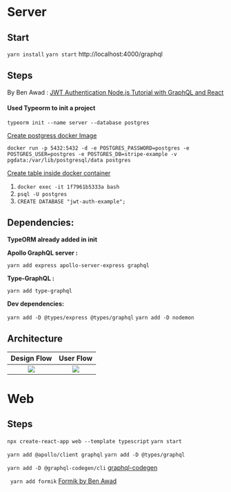 # Server

## Start
`yarn install`
`yarn start`
http://localhost:4000/graphql

## Steps

By Ben Awad :
[JWT Authentication Node.js Tutorial with GraphQL and React](https://www.youtube.com/watch?v=25GS0MLT8JU)

#### Used Typeorm to init a project
`typeorm init --name server --database postgres`

[Create postgress docker Image](https://www.youtube.com/watch?v=G3gnMSyX-XM)

`docker run -p 5432:5432 -d -e POSTGRES_PASSWORD=postgres -e POSTGRES_USER=postgres -e POSTGRES_DB=stripe-example -v pgdata:/var/lib/postgresql/data postgres`

[Create table inside docker container]( 
https://stackoverflow.com/questions/19674456/run-postgresql-queries-from-the-command-line)

1) `docker exec -it 1f7961b5333a bash`
2) `psql -U postgres`
3) `CREATE DATABASE "jwt-auth-example";`

## Dependencies:
**TypeORM already added in init**

**Apollo GraphQL server :**

`yarn add express apollo-server-express graphql`

**Type-GraphQL :** 

`yarn add type-graphql`

**Dev dependencies:**

`yarn add -D @types/express @types/graphql`
`yarn add -D nodemon`

## Architecture

Design Flow                |  User Flow
:-------------------------:|:-------------------------:
![](https://user-images.githubusercontent.com/35309821/128605543-eb907e65-eec1-4fc7-a788-3d28f2175112.png)  |  ![](https://user-images.githubusercontent.com/35309821/128605428-280738fb-21a9-4a92-981f-c19764241fbf.png)


# Web 

## Steps

`npx create-react-app web --template typescript`
`yarn start`

`yarn add @apollo/client graphql`
`yarn add -D @types/graphql`


`yarn add -D @graphql-codegen/cli` [graphql-codegen](https://www.youtube.com/watch?v=25GS0MLT8JU&t=5634s)

` yarn add formik` [Formik by Ben Awad](https://www.youtube.com/watch?v=FD50LPJ6bjE)
